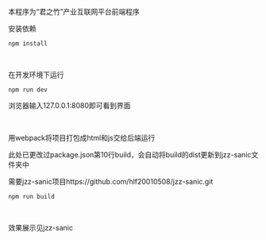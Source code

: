 本程序为“君之竹”产业互联网平台前端程序

安装依赖
```
npm install
```

<br/>

在开发环境下运行
```
npm run dev
```
浏览器输入127.0.0.1:8080即可看到界面

<br/>

用webpack将项目打包成html和js交给后端运行

此处已更改过package.json第10行build，会自动将build的dist更新到jzz-sanic文件夹中

需要jzz-sanic项目https://github.com/hlf20010508/jzz-sanic.git
```
npm run build
```

<br/>

效果展示见jzz-sanic
